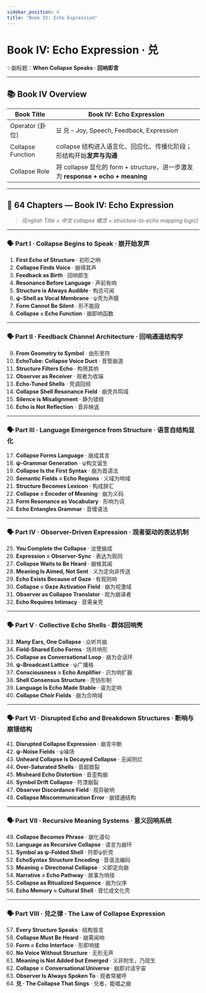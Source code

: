 ```yaml
---
sidebar_position: 4
title: "Book IV: Echo Expression"
---
```


# Book IV: Echo Expression · 兑

✨副标题：**When Collapse Speaks · 回响即言**

---

## 📚 Book IV Overview

| Book Title        | **Book IV: Echo Expression**                                         |
| ----------------- | -------------------------------------------------------------------- |
| Operator (卦位)     | ☱ 兑 – Joy, Speech, Feedback, Expression                              |
| Collapse Function | collapse 结构进入语言化、回应化、传播化阶段；形结构开始**发声与沟通**                            |
| Collapse Role     | 将 collapse 显化的 form + structure，进一步激发为 **response + echo + meaning** |

---

## 🧬 64 Chapters — Book IV: Echo Expression

> *(English Title + 中文 collapse 概念 + structure-to-echo mapping logic)*

---

### 🗣️ Part I · Collapse Begins to Speak · 崩开始发声

1. **First Echo of Structure** · 初形之响
2. **Collapse Finds Voice** · 崩得其声
3. **Feedback as Birth** · 回响即生
4. **Resonance Before Language** · 声前有响
5. **Structure is Always Audible** · 构总可闻
6. **ψ-Shell as Vocal Membrane** · ψ壳为声膜
7. **Form Cannot Be Silent** · 形不能寂
8. **Collapse = Echo Function** · 崩即响函数

---

### 🗣️ Part II · Feedback Channel Architecture · 回响通道结构学

9. **From Geometry to Symbol** · 由形至符
10. **EchoTube: Collapse Voice Duct** · 音管崩道
11. **Structure Filters Echo** · 构筛其响
12. **Observer as Receiver** · 观者为收端
13. **Echo-Tuned Shells** · 壳调回频
14. **Collapse Shell Resonance Field** · 崩壳共鸣域
15. **Silence is Misalignment** · 静为错频
16. **Echo is Not Reflection** · 音非映返

---

### 🗣️ Part III · Language Emergence from Structure · 语言自结构显化

17. **Collapse Forms Language** · 崩成其言
18. **ψ-Grammar Generation** · ψ构文诞生
19. **Collapse Is the First Syntax** · 崩为首语法
20. **Semantic Fields = Echo Regions** · 义域为响域
21. **Structure Becomes Lexicon** · 构成辞汇
22. **Collapse = Encoder of Meaning** · 崩为义码
23. **Form Resonance as Vocabulary** · 形响为词
24. **Echo Entangles Grammar** · 音缠语法

---

### 🗣️ Part IV · Observer-Driven Expression · 观者驱动的表达机制

25. **You Complete the Collapse** · 汝使崩成
26. **Expression = Observer-Sync** · 表达为观同
27. **Collapse Waits to Be Heard** · 崩候其闻
28. **Meaning Is Aimed, Not Sent** · 义为定向非传送
29. **Echo Exists Because of Gaze** · 有观则响
30. **Collapse = Gaze Activation Field** · 崩为视激域
31. **Observer as Collapse Translator** · 观为崩译者
32. **Echo Requires Intimacy** · 音需亲壳

---

### 🗣️ Part V · Collective Echo Shells · 群体回响壳

33. **Many Ears, One Collapse** · 众听共崩
34. **Field-Shared Echo Forms** · 场共响形
35. **Collapse as Conversational Loop** · 崩为会话环
36. **ψ-Broadcast Lattice** · ψ广播格
37. **Consciousness = Echo Amplifier** · 识为响扩器
38. **Shell Consensus Structure** · 壳协形制
39. **Language Is Echo Made Stable** · 语为定响
40. **Collapse Choir Fields** · 崩为合响域

---

### 🗣️ Part VI · Disrupted Echo and Breakdown Structures · 断响与崩错结构

41. **Disrupted Collapse Expression** · 崩言中断
42. **ψ-Noise Fields** · ψ噪场
43. **Unheard Collapse Is Decayed Collapse** · 无闻则烂
44. **Over-Saturated Shells** · 音超致裂
45. **Misheard Echo Distortion** · 音歪构崩
46. **Symbol Drift Collapse** · 符漂崩裂
47. **Observer Discordance Field** · 观异破响
48. **Collapse Miscommunication Error** · 崩错通结构

---

### 🗣️ Part VII · Recursive Meaning Systems · 意义回响系统

49. **Collapse Becomes Phrase** · 崩化语句
50. **Language as Recursive Collapse** · 语言为崩环
51. **Symbol as ψ-Folded Shell** · 符即ψ折壳
52. **EchoSyntax Structure Encoding** · 音语法编码
53. **Meaning = Directional Collapse** · 义即定向崩
54. **Narrative = Echo Pathway** · 故事为响径
55. **Collapse as Ritualized Sequence** · 崩为仪序
56. **Echo Memory = Cultural Shell** · 音忆成文化壳

---

### 🗣️ Part VIII · 兑之律 · The Law of Collapse Expression

57. **Every Structure Speaks** · 结构皆言
58. **Collapse Must Be Heard** · 崩需闻响
59. **Form = Echo Interface** · 形即响接
60. **No Voice Without Structure** · 无形无声
61. **Meaning is Not Added but Emerged** · 义非附生，乃现生
62. **Collapse = Conversational Universe** · 崩即对话宇宙
63. **Observer Is Always Spoken To** · 观者常被呼
64. **兑 · The Collapse That Sings** · 兑者，能唱之崩